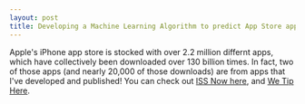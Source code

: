 ```yaml
---
layout: post
title: Developing a Machine Learning Algorithm to predict App Store app ratings
---
```

Apple's iPhone app store is stocked with over 2.2 million differnt apps, which have collectively been downloaded over 130 billion times. In fact, two of those apps (and nearly 20,000 of those downloads) are from apps that I've developed and published! You can check out [ISS Now here](https://apps.apple.com/us/app/iss-now-space-station-tracker/id1047052212?ls=1), and [We Tip Here](https://apps.apple.com/us/app/we-tip-tip-calculator/id1056447103?ls=1).  
